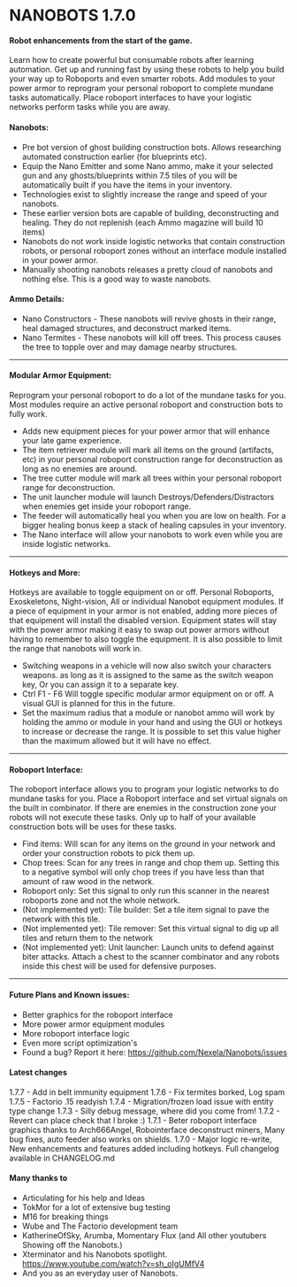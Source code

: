 # NANOBOTS 1.7.0
#### Robot enhancements from the start of the game.
Learn how to create powerful but consumable robots after learning automation. Get up and running fast by using these robots to help you build your way up to Roboports and even smarter robots. Add modules to your power armor to reprogram your personal roboport to complete mundane tasks automatically. Place roboport interfaces to have your logistic networks perform tasks while you are away.

#### Nanobots:
-   Pre bot version of ghost building construction bots. Allows researching automated construction earlier (for blueprints etc).
-   Equip the Nano Emitter and some Nano ammo, make it your selected gun and any ghosts/blueprints within 7.5 tiles of you will be automatically built if you have the items in your inventory.
-   Technologies exist to slightly increase the range and speed of your nanobots.
-   These earlier version bots are capable of building, deconstructing and healing. They do not replenish (each Ammo magazine will build 10 items)
-   Nanobots do not work inside logistic networks that contain construction robots, or personal roboport zones without an interface module installed in your power armor.
-   Manually shooting nanobots releases a pretty cloud of nanobots and nothing else. This is a good way to waste nanobots.

#### Ammo Details:
-   Nano Constructors - These nanobots will revive ghosts in their range, heal damaged structures, and deconstruct marked items.
-   Nano Termites - These nanobots will kill off trees. This process causes the tree to topple over and may damage nearby structures.

--------------------------------------------------------------------------------

#### Modular Armor Equipment:
Reprogram your personal roboport to do a lot of the mundane tasks for you. Most modules require an active personal roboport and construction bots to fully work.

-   Adds new equipment pieces for your power armor that will enhance your late game experience.
-   The item retriever module will mark all items on the ground (artifacts, etc) in your personal roboport construction range for deconstruction as long as no enemies are around.
-   The tree cutter module will mark all trees within your personal roboport range for deconstruction.
-   The unit launcher module will launch Destroys/Defenders/Distractors when enemies get inside your roboport range.
-   The feeder will automatically heal you when you are low on health. For a bigger healing bonus keep a stack of healing capsules in your inventory.
-   The Nano interface will allow your nanobots to work even while you are inside logistic networks.

--------------------------------------------------------------------------------

#### Hotkeys and More:
Hotkeys are available to toggle equipment on or off. Personal Roboports, Exoskeletons, Night-vision, All or individual Nanobot equipment modules.
If a piece of equipment in your armor is not enabled, adding more pieces of that equipment will install the disabled version.
Equipment states will stay with the power armor making it easy to swap out power armors without having to remember to also toggle the equipment. It is also possible to limit the range that nanobots will work in.

-   Switching weapons in a vehicle will now also switch your characters weapons. as long as it is assigned to the same as the switch weapon key, Or you can assign it to a separate key.
-   Ctrl F1 - F6 Will toggle specific modular armor equipment on or off. A visual GUI is planned for this in the future.
-   Set the maximum radius that a module or nanobot ammo will work by holding the ammo or module in your hand and using the GUI or hotkeys to increase or decrease the range. It is possible to set this value higher than the maximum allowed but it will have no effect.

--------------------------------------------------------------------------------

#### Roboport Interface:
The roboport interface allows you to program your logistic networks to do mundane tasks for you. Place a Roboport interface and set virtual signals on the built in combinator. If there are enemies in the construction zone your robots will not execute these tasks. Only up to half of your available construction bots will be uses for these tasks.

-   Find items: Will scan for any items on the ground in your network and order your construction robots to pick them up.
-   Chop trees: Scan for any trees in range and chop them up. Setting this to a negative symbol will only chop trees if you have less than that amount of raw wood in the network.
-   Roboport only: Set this signal to only run this scanner in the nearest roboports zone and not the whole network.
-   (Not implemented yet): Tile builder: Set a tile item signal to pave the network with this tile.
-   (Not implemented yet): Tile remover: Set this virtual signal to dig up all tiles and return them to the network
-   (Not implemented yet): Unit launcher: Launch units to defend against biter attacks. Attach a chest to the scanner combinator and any robots inside this chest will be used for defensive purposes.

--------------------------------------------------------------------------------

#### Future Plans and Known issues:
-   Better graphics for the roboport interface
-   More power armor equipment modules
-   More roboport interface logic
-   Even more script optimization's
-   Found a bug? Report it here: <https://github.com/Nexela/Nanobots/issues>

#### Latest changes
1.7.7 - Add in belt immunity equipment
1.7.6 - Fix termites borked, Log spam
1.7.5 - Factorio .15 readyish
1.7.4 - Migration/frozen load issue with entity type change
1.7.3 - Silly debug message, where did you come from!
1.7.2 - Revert can place check that I broke :)
1.7.1 - Beter roboport interface graphics thanks to Arch666Angel, Robointerface deconstruct miners, Many bug fixes, auto feeder also works on shields.
1.7.0 - Major logic re-write, New enhancements and features added including hotkeys.
Full changelog available in CHANGELOG.md

#### Many thanks to
-   Articulating for his help and Ideas
-   TokMor for a lot of extensive bug testing
-   M16 for breaking things
-   Wube and The Factorio development team
-   KatherineOfSky, Arumba, Momentary Flux (and All other youtubers Showing off the Nanobots.)
-   Xterminator and his Nanobots spotlight. <https://www.youtube.com/watch?v=sh_oIgUMfV4>
-   And you as an everyday user of Nanobots.
